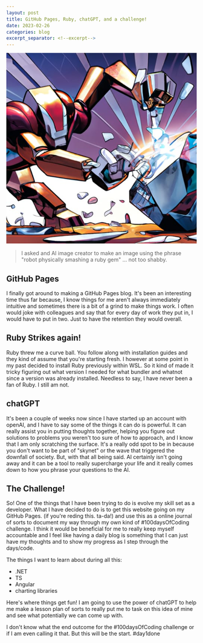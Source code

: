 ```yaml
---
layout: post
title: GitHub Pages, Ruby, chatGPT, and a challenge!
date: 2023-02-26
categories: blog
excerpt_separator: <!--excerpt-->
---
```


<img src="/images/fulls/robot.jpg" class="image fit-70"> 

> I asked and AI image creator to make an image using the phrase "robot physically smashing a ruby gem" ... not too shabby.

## GitHub Pages
I finally got around to making a GitHub Pages blog. It's been an interesting time thus far because, I know things for me aren't always immediately intuitive and sometimes there is a bit of a grind to make things work. I often would joke with colleagues and say that for every day of work they put in, I would have to put in two. Just to have the retention they would overall. 

<!--excerpt-->

## Ruby Strikes again!
Ruby threw me a curve ball. You follow along with installation guides and they kind of assume that you're starting fresh. I however at some point in my past decided to install Ruby previously within WSL. So it kind of made it tricky figuring out what version I needed for what bundler and whatnot since a version was already installed. Needless to say, I have never been a fan of Ruby. I still am not.

## chatGPT
It's been a couple of weeks now since I have started up an account with openAI, and I have to say some of the things it can do is powerful. It can really assist you in putting thoughts together, helping you figure out solutions to problems you weren't too sure of how to approach, and I know that I am only scratching the surface. It's a really odd spot to be in because you don't want to be part of "skynet" or the wave that triggered the downfall of society. But, with that all being said. AI certainly isn't going away and it can be a tool to really supercharge your life and it really comes down to how you phrase your questions to the AI. 

## The Challenge!
So! One of the things that I have been trying to do is evolve my skill set as a developer. What I have decided to do is to get this website going on my GitHub Pages. (if you're reding this. ta-da!) and use this as a online journal of sorts to document my way through my own kind of #100daysOfCoding challenge. I think it would be beneficial for me to really keep myself accountable and I feel like having a daily blog is something that I can just have my thoughts and to show my progress as I step through the days/code.

The things I want to learn about during all this:
- .NET
- TS
- Angular
- charting libraries

Here's where things get fun! I am going to use the power of chatGPT to help me make a lesson plan of sorts to really put me to task on this idea of mine and see what potentially we can come up with.

I don't know what the end outcome for the #100daysOfCoding challenge or if I am even calling it that. But this will be the start. #day1done
